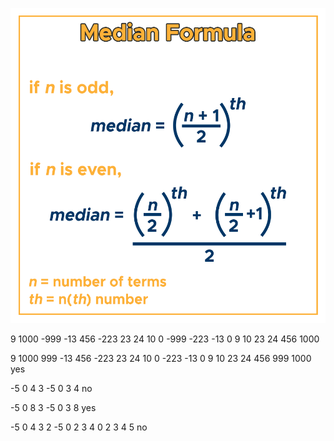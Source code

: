 ![median](image.png)

9 1000 -999 -13 456 -223 23 24 10 0
-999 -223 -13 0 9 10 23 24 456 1000

9 1000 999 -13 456 -223 23 24 10 0
-223 -13 0 9 10 23 24 456 999 1000
yes


-5 0 4 3
-5 0 3 4
no


-5 0 8 3
-5 0 3 8
yes


-5 0 4 3 2
-5 0 2 3 4
0 2 3 4 5
no